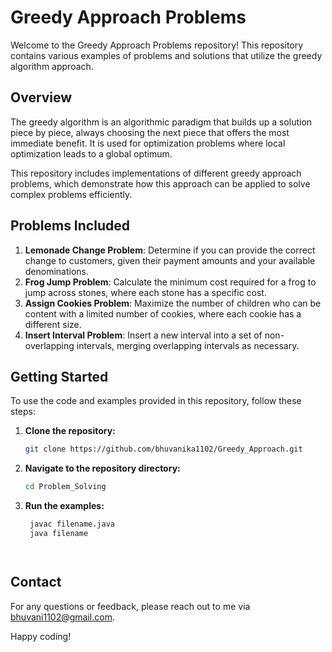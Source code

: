 # Greedy Approach Problems

Welcome to the Greedy Approach Problems repository! This repository contains various examples of problems and solutions that utilize the greedy algorithm approach.

## Overview

The greedy algorithm is an algorithmic paradigm that builds up a solution piece by piece, always choosing the next piece that offers the most immediate benefit. It is used for optimization problems where local optimization leads to a global optimum.

This repository includes implementations of different greedy approach problems, which demonstrate how this approach can be applied to solve complex problems efficiently.

## Problems Included
1. **Lemonade Change Problem**: Determine if you can provide the correct change to customers, given their payment amounts and your available denominations.
2. **Frog Jump Problem**: Calculate the minimum cost required for a frog to jump across stones, where each stone has a specific cost.
3. **Assign Cookies Problem**: Maximize the number of children who can be content with a limited number of cookies, where each cookie has a different size.
4. **Insert Interval Problem**: Insert a new interval into a set of non-overlapping intervals, merging overlapping intervals as necessary.

## Getting Started

To use the code and examples provided in this repository, follow these steps:

1. **Clone the repository:**

    ```bash
    git clone https://github.com/bhuvanika1102/Greedy_Approach.git
    ```

2. **Navigate to the repository directory:**

    ```bash
    cd Problem_Solving
    ```

3. **Run the examples:**
    ```bash
     javac filename.java
     java filename
    



## Contact

For any questions or feedback, please reach out to me via [bhuvani1102@gmail.com](mailto:bhuvani1102@gmail.com).

Happy coding!


